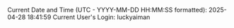 Current Date and Time (UTC - YYYY-MM-DD HH:MM:SS formatted): 2025-04-28 18:41:59
Current User's Login: luckyaiman
